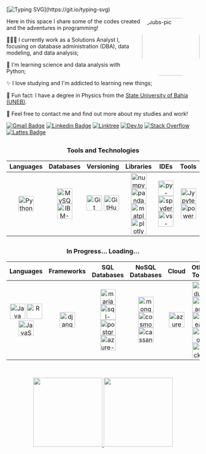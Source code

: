 [![Typing SVG](https://readme-typing-svg.herokuapp.com?font=Fira+Code&weight=100&size=30&pause=1000&color=AE82CF&center=true&vCenter=true&random=false&width=1000&lines=Hello%2C+world!)](https://git.io/typing-svg)

<img align="right" alt="Jubs-pic" height="150" style="border-radius:50px;" src="https://i.pinimg.com/originals/6c/90/28/6c90288d7e10d46d18895f17f420a92c.gif" alt="IMG-20230124-202447">


Here in this space I share some of the codes created and the adventures in programming!

👩🏻‍💻 I currently work as a Solutions Analyst I, focusing on database administration (DBA), data modeling, and data analysis;

🌱 I'm learning science and data analysis with Python;

✨ I love studying and I'm addicted to learning new things;

🔭 Fun fact: I have a degree in Physics from the [State University of Bahia (UNEB)](https://portal.uneb.br/).

💬 Feel free to contact me and find out more about my studies and work!

[![Gmail Badge](https://img.shields.io/badge/-email-D14836?style=for-the-badge&logo=gmail&logoColor=white)](mailto:eujulianasilvasoares@gmail.com "Connect via Email")
[![Linkedin Badge](https://img.shields.io/badge/LinkedIn-0077B5?style=for-the-badge&logo=linkedin&logoColor=white)](https://www.linkedin.com/in/julianasilvasoares/)
[![Linktree](https://img.shields.io/badge/linktree-39E09B?style=for-the-badge&logo=linktree&logoColor=white)](https://linktr.ee/jubssoares)
[![Dev.to](https://img.shields.io/badge/dev.to-0A0A0A?style=for-the-badge&logo=devdotto&logoColor=white)](https://dev.to/jubssoares)
[![Stack Overflow](https://img.shields.io/badge/-Stackoverflow-FE7A16?style=for-the-badge&logo=stack-overflow&logoColor=white)](https://stackoverflow.com/users/25560090/juliana-soares?tab=profile)
[![Lattes Badge](https://img.shields.io/badge/-Lattes-lightblue?style=for-the-badge&logo=bookstack&logoColor=white&link=http://lattes.cnpq.br/7348547730589925)](http://lattes.cnpq.br/7348547730589925)


##

<div align = "center">
   <h3>Tools and Technologies</h3>

  | **Languages**                                                                                                       | **Databases**                                                                                                                      | **Versioning**                                                                                                               | **Libraries**                                                                                                                                                         | **IDEs**                                                                                                                                                             | **Tools**                                                                                             |
|:-------------------------------------------------------------------------------------------------------------------:|:----------------------------------------------------------------------------------------------------------------------------------:|:----------------------------------------------------------------------------------------------------------------------------:|:-------------------------------------------------------------------------------------------------------------------------------------------------------------------:|:-------------------------------------------------------------------------------------------------------------------------------------------------------------------:|:----------------------------------------------------------------------------------------------------:|
| <img alt="Python" width="40" height="40" src="https://cdn.jsdelivr.net/gh/devicons/devicon/icons/python/python-original.svg" /> | <img alt="MySQL" width="40" height="40" src="https://cdn.jsdelivr.net/gh/devicons/devicon/icons/mysql/mysql-original.svg" /> <img alt="IBM-DB2" width="40" height="40" src="https://dbdb.io/media/logos/ibm-db2-vertical.svg" /> | <img alt="Git" width="40" src="https://cdn.jsdelivr.net/gh/devicons/devicon@latest/icons/git/git-original.svg" /> <img alt="GitHub" width="40" src="https://cdn.jsdelivr.net/gh/devicons/devicon@latest/icons/github/github-original.svg" /> | <img alt="numpy" width="40" height="40" src="https://cdn.jsdelivr.net/gh/devicons/devicon@latest/icons/numpy/numpy-original.svg" /> <img alt="pandas" width="40" height="40" src="https://cdn.jsdelivr.net/gh/devicons/devicon@latest/icons/pandas/pandas-original.svg" /> <img alt="matplotlib" width="40" height="40" src="https://cdn.jsdelivr.net/gh/devicons/devicon@latest/icons/matplotlib/matplotlib-original.svg" /> <img alt="plotly" width="40" height="40" src="https://cdn.jsdelivr.net/gh/devicons/devicon@latest/icons/plotly/plotly-original.svg" /> | <img alt="py-charm" width="40" height="40" src="https://cdn.jsdelivr.net/gh/devicons/devicon@latest/icons/pycharm/pycharm-original.svg" /> <img alt="spyder" width="40" height="40" src="https://cdn.jsdelivr.net/gh/devicons/devicon@latest/icons/spyder/spyder-original.svg" /> <img alt="vs-code" width="40" height="40" src="https://cdn.jsdelivr.net/gh/devicons/devicon@latest/icons/vscode/vscode-original.svg" /> | <img alt="Jypyter" width="40" height="40" src="https://cdn.jsdelivr.net/gh/devicons/devicon@latest/icons/jupyter/jupyter-original.svg" /> <img alt="power-bi" width="40" height="40" src="https://github.com/microsoft/PowerBI-Icons/blob/main/SVG/Power-BI.svg" /> |


                  

##
   <h3>In Progress... Loading...</h3>
          

 | **Languages**                                                                                                       | **Frameworks**                                                                                                     | **SQL Databases**                                                                                                                                 | **NoSQL Databases**                                                                                                                    | **Cloud**                                                                                           | **Other Tools**                                                                                           |
|:-------------------------------------------------------------------------------------------------------------------:|:-----------------------------------------------------------------------------------------------------------------:|:------------------------------------------------------------------------------------------------------------------------------------------------:|:-----------------------------------------------------------------------------------------------------------------------------------------:|:---------------------------------------------------------------------------------------------------:|:---------------------------------------------------------------------------------------------------:|
| <img alt="Java" width="40" height="40" src="https://cdn.jsdelivr.net/gh/devicons/devicon/icons/java/java-original.svg" /> <img alt="R" width="40" height="40" src="https://cdn.jsdelivr.net/gh/devicons/devicon@latest/icons/r/r-original.svg" /> <img alt="JavaScript" width="40" height="40" src="https://cdn.jsdelivr.net/gh/devicons/devicon@latest/icons/javascript/javascript-original.svg" /> | <img alt="django" width="40" height="40" src="https://cdn.jsdelivr.net/gh/devicons/devicon/icons/django/django-plain.svg" /> | <img alt="maria-db" width="40" height="40" src="https://cdn.jsdelivr.net/gh/devicons/devicon@latest/icons/mariadb/mariadb-original.svg" /> <img alt="sql-lite" width="40" height="40" src="https://cdn.jsdelivr.net/gh/devicons/devicon@latest/icons/sqlite/sqlite-original.svg" /> <img alt="postgree-sql" width="40" height="40" src="https://cdn.jsdelivr.net/gh/devicons/devicon@latest/icons/postgresql/postgresql-original.svg" /> <img alt="azure-sql-db" width="40" height="40" src="https://cdn.jsdelivr.net/gh/devicons/devicon@latest/icons/azuresqldatabase/azuresqldatabase-original.svg" /> | <img alt="mongo-db" width="40" height="40" src="https://cdn.jsdelivr.net/gh/devicons/devicon@latest/icons/mongodb/mongodb-plain.svg" /> <img alt="cosmos-db" width="40" height="40" src="https://cdn.jsdelivr.net/gh/devicons/devicon@latest/icons/cosmosdb/cosmosdb-original.svg" /> <img alt="cassandra" width="40" height="40" src="https://cdn.jsdelivr.net/gh/devicons/devicon@latest/icons/cassandra/cassandra-original.svg" /> | <img alt="azure" width="40" height="40" src="https://cdn.jsdelivr.net/gh/devicons/devicon@latest/icons/azure/azure-original.svg" /> | <img alt="arduino" width="40" height="40" src="https://cdn.jsdelivr.net/gh/devicons/devicon@latest/icons/arduino/arduino-original.svg" /> <img alt="apache-spark" width="40" src="https://cdn.jsdelivr.net/gh/devicons/devicon@latest/icons/apachespark/apachespark-original.svg" /> <img alt="dbeaver" width="40" height="40" src="https://cdn.jsdelivr.net/gh/devicons/devicon@latest/icons/dbeaver/dbeaver-original.svg" /> <img alt="json" width="40" height="40" src="https://cdn.jsdelivr.net/gh/devicons/devicon@latest/icons/json/json-original.svg" /> <img alt="docker" width="40" height="40" src="https://cdn.jsdelivr.net/gh/devicons/devicon@latest/icons/docker/docker-plain.svg" /> |

  
          
 </div>

##

<div align = "center">
<br>
   <a href="https://github.com/jubssoares">
   <img height = "180 px" src = "https://github-readme-stats.vercel.app/api?username=jubssoares&show_icons=true&theme=material-palenight">
   <img height = "180 px" src = "https://github-readme-stats.vercel.app/api/top-langs/?username=jubssoares&layout=compact&langs_count=7&theme=material-palenight">
</div>

